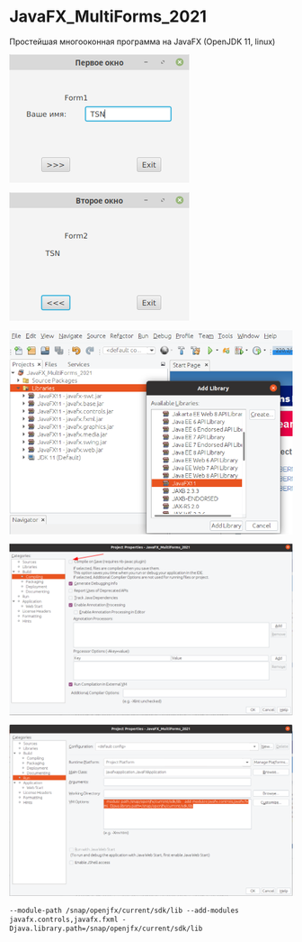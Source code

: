 # JavaFX_MultiForms_2021
Простейшая многооконная программа на JavaFX (OpenJDK 11, linux)

![Screenshot](screenshot1.png)

![Screenshot](screenshot2.png)

![Screenshot](screenshot3.png)

![Screenshot](screenshot4.png)

![Screenshot](screenshot5.png)


```
--module-path /snap/openjfx/current/sdk/lib --add-modules javafx.controls,javafx.fxml -Djava.library.path=/snap/openjfx/current/sdk/lib
```